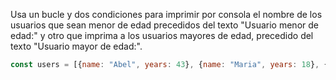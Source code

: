 Usa un bucle y dos condiciones para imprimir por consola el nombre de los usuarios que sean menor de edad precedidos del texto "Usuario menor de edad:" y otro que imprima a los usuarios mayores de edad, precedido del texto "Usuario mayor de edad:".
```js
const users = [{name: "Abel", years: 43}, {name: "Maria", years: 18}, {name: "Pedro", years: 14}, {name: "Samantha", years: 32}, {name: "Raquel", years: 16}];
```
